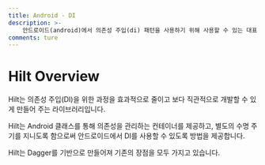 ```yaml
---
title: Android - DI
description: >-
    안드로이드(android)에서 의존성 주입(di) 패턴을 사용하기 위해 사용할 수 있는 대표적인 방법은 Hilt입니다.
comments: ture
---
```


# Hilt Overview

Hilt는 의존성 주입(DI)을 위한 과정을 효과적으로 줄이고 보다 직관적으로 개발할 수 있게 만들어 주는 라이브러리입니다.

Hilt는 Android 클래스를 통해 의존성을 관리하는 컨테이너를 제공하고, 별도의 수명 주기를 지니도록 함으로써 안드로이드에서 DI를 사용할 수 있도록 방법을 제공합니다.

Hilt는 Dagger를 기반으로 만들어져 기존의 장점을 모두 가지고 있습니다.